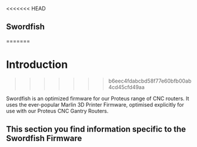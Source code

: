 <<<<<<< HEAD
## Swordfish
=======
# Introduction
>>>>>>> b6eec4fdabcbd58f77e60bfb00ab4cd45cfd49aa

Swordfish is an optimized firmware for our Proteus range of CNC routers. It uses the ever-popular Marlin 3D Printer Firmware, optimised explicitly for use with our Proteus CNC Gantry Routers.

## This section you find information specific to the Swordfish Firmware